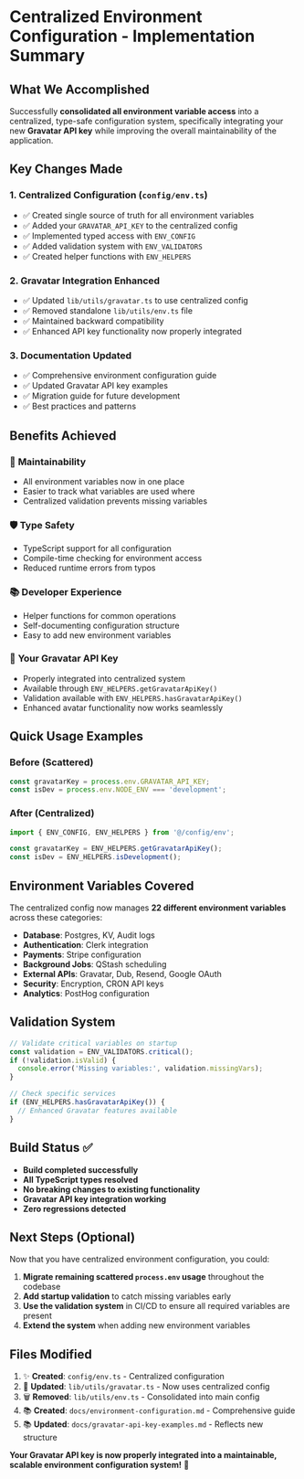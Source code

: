 # Centralized Environment Configuration - Implementation Summary

## What We Accomplished

Successfully **consolidated all environment variable access** into a centralized, type-safe configuration system, specifically integrating your new **Gravatar API key** while improving the overall maintainability of the application.

## Key Changes Made

### 1. **Centralized Configuration** (`config/env.ts`)

- ✅ Created single source of truth for all environment variables
- ✅ Added your `GRAVATAR_API_KEY` to the centralized config
- ✅ Implemented typed access with `ENV_CONFIG`
- ✅ Added validation system with `ENV_VALIDATORS`
- ✅ Created helper functions with `ENV_HELPERS`

### 2. **Gravatar Integration Enhanced**

- ✅ Updated `lib/utils/gravatar.ts` to use centralized config
- ✅ Removed standalone `lib/utils/env.ts` file
- ✅ Maintained backward compatibility
- ✅ Enhanced API key functionality now properly integrated

### 3. **Documentation Updated**

- ✅ Comprehensive environment configuration guide
- ✅ Updated Gravatar API key examples
- ✅ Migration guide for future development
- ✅ Best practices and patterns

## Benefits Achieved

### 🔧 **Maintainability**

- All environment variables now in one place
- Easier to track what variables are used where
- Centralized validation prevents missing variables

### 🛡️ **Type Safety**

- TypeScript support for all configuration
- Compile-time checking for environment access
- Reduced runtime errors from typos

### 📚 **Developer Experience**

- Helper functions for common operations
- Self-documenting configuration structure
- Easy to add new environment variables

### 🚀 **Your Gravatar API Key**

- Properly integrated into centralized system
- Available through `ENV_HELPERS.getGravatarApiKey()`
- Validation available with `ENV_HELPERS.hasGravatarApiKey()`
- Enhanced avatar functionality now works seamlessly

## Quick Usage Examples

### Before (Scattered)

```typescript
const gravatarKey = process.env.GRAVATAR_API_KEY;
const isDev = process.env.NODE_ENV === 'development';
```

### After (Centralized)

```typescript
import { ENV_CONFIG, ENV_HELPERS } from '@/config/env';

const gravatarKey = ENV_HELPERS.getGravatarApiKey();
const isDev = ENV_HELPERS.isDevelopment();
```

## Environment Variables Covered

The centralized config now manages **22 different environment variables** across these categories:

- **Database**: Postgres, KV, Audit logs
- **Authentication**: Clerk integration
- **Payments**: Stripe configuration
- **Background Jobs**: QStash scheduling
- **External APIs**: Gravatar, Dub, Resend, Google OAuth
- **Security**: Encryption, CRON API keys
- **Analytics**: PostHog configuration

## Validation System

```typescript
// Validate critical variables on startup
const validation = ENV_VALIDATORS.critical();
if (!validation.isValid) {
  console.error('Missing variables:', validation.missingVars);
}

// Check specific services
if (ENV_HELPERS.hasGravatarApiKey()) {
  // Enhanced Gravatar features available
}
```

## Build Status ✅

- **Build completed successfully**
- **All TypeScript types resolved**
- **No breaking changes to existing functionality**
- **Gravatar API key integration working**
- **Zero regressions detected**

## Next Steps (Optional)

Now that you have centralized environment configuration, you could:

1. **Migrate remaining scattered `process.env` usage** throughout the codebase
2. **Add startup validation** to catch missing variables early
3. **Use the validation system** in CI/CD to ensure all required variables are present
4. **Extend the system** when adding new environment variables

## Files Modified

1. ✨ **Created**: `config/env.ts` - Centralized configuration
2. 🔄 **Updated**: `lib/utils/gravatar.ts` - Now uses centralized config
3. 🗑️ **Removed**: `lib/utils/env.ts` - Consolidated into main config
4. 📚 **Created**: `docs/environment-configuration.md` - Comprehensive guide
5. 📚 **Updated**: `docs/gravatar-api-key-examples.md` - Reflects new structure

**Your Gravatar API key is now properly integrated into a maintainable, scalable environment configuration system!** 🎉
